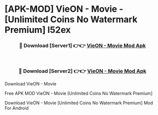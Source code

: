 # [APK-MOD] VieON - Movie - [Unlimited Coins No Watermark Premium] l52ex



<div align="center">
<h3>🔴 Download [Server1] 👉👉 <a href="https://momento.my/?title=VieON_-_Movie">VieON - Movie Mod Apk</a></h3><br>

<h3>🔴 Download [Server2] 👉👉 <a href="https://momento.my/?title=VieON_-_Movie">VieON - Movie Mod Apk</a></h3>
</div>



Download VieON - Movie 

Free APK MOD VieON - Movie [Unlimited Coins No Watermark Premium]

Download VieON - Movie [Unlimited Coins No Watermark Premium] Mod For Android
